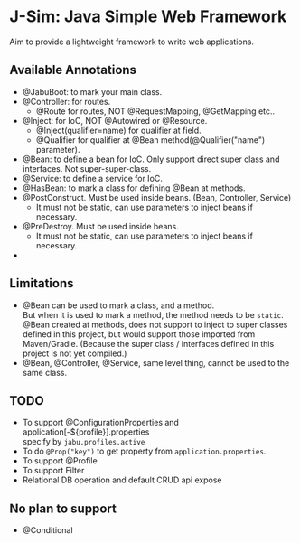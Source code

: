 # J-Sim: Java Simple Web Framework

Aim to provide a lightweight framework to write web applications.

## Available Annotations
- @JabuBoot: to mark your main class.
- @Controller: for routes.
  - @Route for routes, NOT @RequestMapping, @GetMapping etc..
- @Inject: for IoC, NOT @Autowired or @Resource.
  - @Inject(qualifier=name) for qualifier at field. 
  - @Qualifier for qualifier at @Bean method(@Qualifier("name") parameter).
- @Bean: to define a bean for IoC.
  Only support direct super class and interfaces. Not super-super-class.
- @Service: to define a service for IoC.
- @HasBean: to mark a class for defining @Bean at methods. 
- @PostConstruct. Must be used inside beans. (Bean, Controller, Service)
  - It must not be static, can use parameters to inject beans if necessary.
- @PreDestroy. Must be used inside beans.
  - It must not be static, can use parameters to inject beans if necessary.
- 
## Limitations
- @Bean can be used to mark a class, and a method.  
  But when it is used to mark a method, the method needs to be `static`.  
  @Bean created at methods, does not support to inject to super classes defined in this project, but would support those imported from Maven/Gradle. (Because the super class / interfaces defined in this project is not yet compiled.)
- @Bean, @Controller, @Service, same level thing, cannot be used to the same class.


## TODO
- To support @ConfigurationProperties and application[-${profile}].properties  
  specify by `jabu.profiles.active`
- To do `@Prop("key")` to get property from `application.properties`.
- To support @Profile
- To support Filter
- Relational DB operation and default CRUD api expose

## No plan to support
- @Conditional
